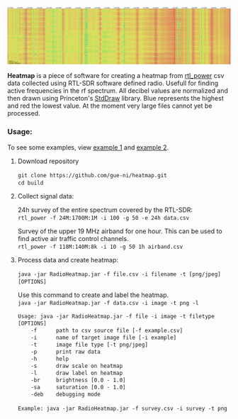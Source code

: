 ![Example Waterfall](examples/image_1.png)

**Heatmap** is a piece of software for creating a heatmap from [rtl_power](https://github.com/keenerd/rtl-sdr) csv data collected using RTL-SDR software defined radio. Usefull for finding active frequencies in the rf spectrum. All decibel values are normalized and then drawn using Princeton's [StdDraw](https://introcs.cs.princeton.edu/java/stdlib/javadoc/StdDraw.html) library. Blue represents the highest and red the lowest value. At the moment very large files cannot yet be processed. 


### Usage:
To see some examples, view [example 1](examples/image_1.png) and [example 2](examples/image_2.png). 

1. Download repository

    `git clone https://github.com/gue-ni/heatmap.git` <br>
    `cd build` <br>

2. Collect signal data: 

    24h survey of the entire spectrum covered by the RTL-SDR:<br>
    `rtl_power -f 24M:1700M:1M -i 100 -g 50 -e 24h data.csv` 
  
    Survey of the upper 19 MHz airband for one hour. This can be used to find active air traffic control channels. <br>
    `rtl_power -f 118M:140M:8k -i 10 -g 50 1h airband.csv` 
  
3. Process data and create heatmap: <br>

    `java -jar RadioHeatmap.jar -f file.csv -i filename -t [png/jpeg] [OPTIONS]` 
  
    Use this command to create and label the heatmap. <br>
    `java -jar RadioHeatmap.jar -f data.csv -i image -t png -l` 
    <br>

    ```
    Usage: java -jar RadioHeatmap.jar -f file -i image -t filetype [OPTIONS]
        -f      path to csv source file [-f example.csv]
        -i      name of target image file [-i example]
        -t      image file type [-t png/jpeg]
        -p      print raw data
        -h      help
        -s      draw scale on heatmap
        -l      draw label on heatmap
        -br     brightness [0.0 - 1.0]
        -sa     saturation [0.0 - 1.0]
        -deb    debugging mode

    Example: java -jar RadioHeatmap.jar -f survey.csv -i survey -t png
    ```

